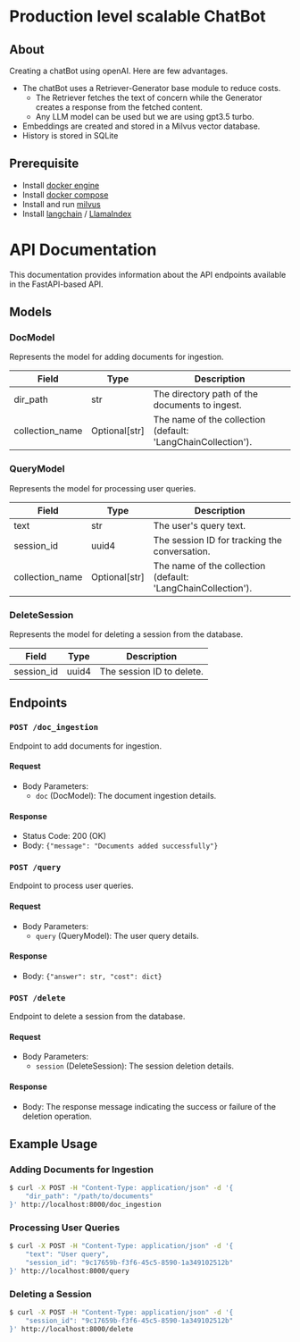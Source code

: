 # Production level scalable ChatBot

## About
Creating a chatBot using openAI. Here are few advantages.
* The chatBot uses a Retriever-Generator base module to reduce costs.
  * The Retriever fetches the text of concern while the Generator creates a response from the fetched content.
  * Any LLM model can be used but we are using gpt3.5 turbo.
* Embeddings are created  and stored in a Milvus vector database.
* History is stored in SQLite

## Prerequisite
* Install [docker engine](https://docs.docker.com/engine/install/ubuntu/#install-using-the-repository)
* Install [docker compose](https://docs.docker.com/compose/install/linux/#install-using-the-repository)
* Install and run [milvus](https://milvus.io/docs/install_standalone-docker.md)
* Install [langchain](https://python.langchain.com/en/latest/index.html) / [LlamaIndex](https://gpt-index.readthedocs.io/en/latest/)

# API Documentation

This documentation provides information about the API endpoints available in the FastAPI-based API.

## Models

### DocModel

Represents the model for adding documents for ingestion.

| Field             | Type              | Description                                   |
| ----------------- | ----------------- | --------------------------------------------- |
| dir_path          | str               | The directory path of the documents to ingest. |
| collection_name   | Optional[str]     | The name of the collection (default: 'LangChainCollection'). |

### QueryModel

Represents the model for processing user queries.

| Field             | Type              | Description                                   |
| ----------------- | ----------------- | --------------------------------------------- |
| text              | str               | The user's query text.                        |
| session_id        | uuid4               | The session ID for tracking the conversation.  |
| collection_name   | Optional[str]     | The name of the collection (default: 'LangChainCollection'). |

### DeleteSession

Represents the model for deleting a session from the database.

| Field             | Type              | Description                                   |
| ----------------- | ----------------- | --------------------------------------------- |
| session_id        | uuid4               | The session ID to delete.                     |

## Endpoints

### `POST /doc_ingestion`

Endpoint to add documents for ingestion.

#### Request

- Body Parameters:
  - `doc` (DocModel): The document ingestion details.

#### Response

- Status Code: 200 (OK)
- Body: `{"message": "Documents added successfully"}`

### `POST /query`

Endpoint to process user queries.

#### Request

- Body Parameters:
  - `query` (QueryModel): The user query details.

#### Response

- Body: `{"answer": str, "cost": dict}`

### `POST /delete`

Endpoint to delete a session from the database.

#### Request

- Body Parameters:
  - `session` (DeleteSession): The session deletion details.

#### Response

- Body: The response message indicating the success or failure of the deletion operation.

## Example Usage

### Adding Documents for Ingestion

```bash
$ curl -X POST -H "Content-Type: application/json" -d '{
    "dir_path": "/path/to/documents"
}' http://localhost:8000/doc_ingestion
```

### Processing User Queries

```bash
$ curl -X POST -H "Content-Type: application/json" -d '{
    "text": "User query",
    "session_id": "9c17659b-f3f6-45c5-8590-1a349102512b"
}' http://localhost:8000/query
```

### Deleting a Session

```bash
$ curl -X POST -H "Content-Type: application/json" -d '{
    "session_id": "9c17659b-f3f6-45c5-8590-1a349102512b"
}' http://localhost:8000/delete
```

